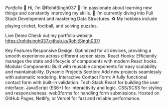 _Portfolio_
👋 Hi, I’m @RohitSingh037
👀 I’m passionate about learning new things and constantly improving my skills.
🌱 I’m currently diving into Full Stack Development and mastering Data Structures.
⚽ My hobbies include playing cricket, football, and solving puzzles.

Live Demo
Check out my portfolio website: https://rohitsingh037.github.io/RohitSingh037/

Key Features
Responsive Design: Optimized for all devices, providing a smooth experience across different screen sizes.
React Hooks: Efficiently manages the state and lifecycle of components with modern React hooks.
Modular Components: Built with reusable components for easy scalability and maintainability.
Dynamic Projects Section: Add new projects seamlessly with automatic rendering.
Interactive Contact Form: A fully functional contact form with built-in validation.
Tech Stack
React for building the user interface.
JavaScript (ES6+) for interactivity and logic.
CSS/SCSS for styling and responsiveness.
web3forms for handling form submissions.
Hosted on GitHub Pages, Netlify, or Vercel for fast and reliable performance.

